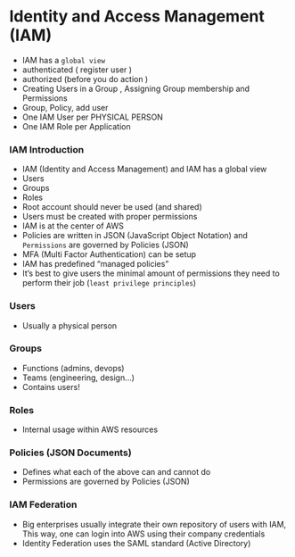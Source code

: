 # Identity and Access Management (IAM)
- IAM has a ```global view```
- authenticated ( register user )
- authorized (before you do action )
- Creating Users in a Group , Assigning Group membership and Permissions
- Group, Policy, add user
- One IAM User per PHYSICAL PERSON
- One IAM Role per Application
### IAM Introduction
- IAM (Identity and Access Management) and IAM has a global view
- Users
- Groups
- Roles
- Root account should never be used (and shared)
- Users must be created with proper permissions
- IAM is at the center of AWS
- Policies are written in JSON (JavaScript Object Notation) and ```Permissions``` are governed by Policies (JSON)
- MFA (Multi Factor Authentication) can be setup
- IAM has predefined “managed policies”
- It’s best to give users the minimal amount of permissions they need to perform their job (```least privilege principles```)
### Users
- Usually a physical person
### Groups
- Functions (admins, devops)
- Teams (engineering, design…)
- Contains users!
### Roles
- Internal usage within AWS resources
### Policies (JSON Documents)
- Defines what each of the above can and cannot do
- Permissions are governed by Policies (JSON)
### IAM Federation
- Big enterprises usually integrate their own repository of users with IAM, This way, one can login into AWS using their company credentials
- Identity Federation uses the SAML standard (Active Directory)
